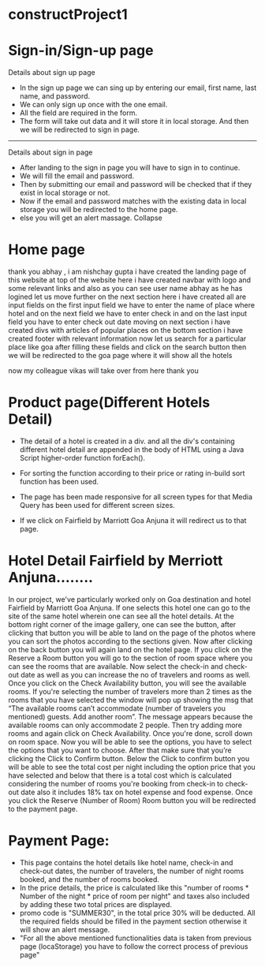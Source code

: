 # constructProject1


# Sign-in/Sign-up page

 Details about sign up page

 * In the sign up page we can sing up by entering our email, first name, last name,  and password.
 * We can only sign up once with the one email.
 * All the field are required in the form.
 * The form will take out data and it will store it in local storage.
  And then we will be redirected to sign in page.
------------------------------------------------------------
 Details about sign in page

 * After landing to the sign in page you will have to sign in to continue.
 * We will fill the email and password.
 * Then by submitting our email and password will be checked that if they exist in  local storage or not.
 * Now if the email and password matches with the existing data in local storage  you will be redirected to the home page.
 * else you will get an alert massage.
 Collapse

# Home page

  thank you abhay , i am nishchay gupta
  i have created the landing page of this website
  at top of the website here i have created navbar
  with logo and some relevant links
  and also as you can see user name abhay
  as he has logined let us move further
  on the next section here i have created all
  are input fields on the first input 
  field we have to enter the name of place where hotel
  and on the next field we have to enter check in and on the
  last input field you have to enter check out date
  moving on next section
  i have created divs with articles of popular places 
  on the 
  bottom section i have created footer with 
  relevant information
  now let us search for a particular place like goa
  after filling 
  these fields and click on the search
  button then we will be
  redirected to the goa page where 
  it will show all the hotels 
 
  now my colleague vikas will take over from here
  thank you




# Product page(Different Hotels Detail)



* The detail of a hotel is created in a div. and all the div's containing different hotel detail are appended in the body of HTML using a Java Script higher-order function forEach().

* For sorting the function according to their price or rating in-build sort function has been used.

* The page has been made responsive for all screen types for that Media Query has been used for different screen sizes. 
* If we click on Fairfield by Marriott Goa Anjuna it will redirect us to that page.


# Hotel Detail Fairfield by Merriott Anjuna........

In our project, we've particularly worked only on Goa destination and hotel Fairfield by Marriott Goa Anjuna. If one selects this hotel one can go to the site of the same hotel wherein one can see all the hotel details. At the bottom right corner of the image gallery, one can see the button, after clicking that button you will be able to land on the page of the photos where you can sort the photos according to the sections given. Now after clicking on the back button you will again land on the hotel page. If you click on the Reserve a Room button you will go to the section of room space where you can see the rooms that are available. Now select the check-in and check-out date as well as you can increase the no of travelers and rooms as well. Once you click on the Check Availability button, you will see the available rooms. If you're selecting the number of travelers more than 2 times as the rooms that you have selected the window will pop up showing the msg that “The available rooms can’t accommodate (number of travelers you mentioned) guests. Add another room”.  The message appears because the available rooms can only accommodate 2 people. Then try adding more rooms and again click on Check Availability. Once you're done, scroll down on room space. Now you will be able to see the options, you have to select the options that you want to choose. After that make sure that you’re clicking the Click to Confirm button. Below the Click to confirm button you will be able to see the total cost per night including the option price that you have selected and below that there is a total cost which is calculated considering the number of rooms you're booking from check-in to check-out date also it includes 18% tax on hotel expense and food expense. Once you click the Reserve (Number of Room) Room button you will be redirected to the payment page.




# Payment Page:

* This page contains the hotel details like hotel name, check-in and check-out dates, the number of travelers, the number of night rooms booked, and the number of rooms booked.
* In the price details, the price is calculated like this "number of rooms * Number of the night * price of room per night" and taxes also included by adding these two total prices are displayed.
* promo code is "SUMMER30", in the total price 30% will be deducted.
All the required fields should be filled in the payment section otherwise it will show an alert message.
* "For all the above mentioned functionalities data is taken from previous page (locaStorage) you have to follow the correct process of previous page"